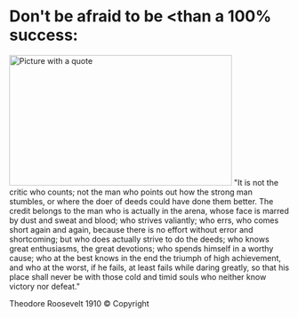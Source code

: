 <!DOCTYPE html>
<html>
<head>
  <meta charset="utf-8">
  <title>Displaying Images</title>
</head>
<body>
<h1>Don't be afraid to be &lt;than a 100% success:</h1>
<p>
  <img src="picture-with-quote.jpg" width="400" height="235" alt="Picture with a quote"> &quot;It is not the critic who counts; not the man who points out how the strong man stumbles, or where the doer of deeds could have done them better. The credit belongs to the man who is actually in the arena, whose face is marred by dust and sweat and blood; who strives valiantly; who errs, who comes short again and again, because there is no effort without error and shortcoming; but who does actually strive to do the deeds; who knows great enthusiasms, the great devotions; who spends himself in a worthy cause; who at the best knows in the end the triumph of high achievement, and who at the worst, if he fails, at least fails while daring greatly, so that his place shall never be with those cold and timid souls who neither know victory nor defeat.&quot;
</p>
<p>Theodore Roosevelt 1910 &copy; Copyright</p>
</body>
</html>

